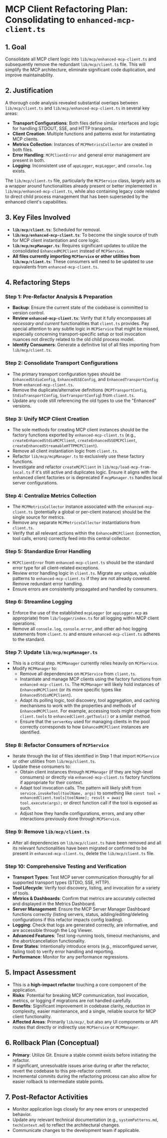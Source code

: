 # MCP Client Refactoring Plan: Consolidating to `enhanced-mcp-client.ts`

## 1. Goal

Consolidate all MCP client logic into `lib/mcp/enhanced-mcp-client.ts` and subsequently remove the redundant `lib/mcp/client.ts` file. This will simplify the MCP architecture, eliminate significant code duplication, and improve maintainability.

## 2. Justification

A thorough code analysis revealed substantial overlaps between `lib/mcp/client.ts` and `lib/mcp/enhanced-mcp-client.ts` in several key areas:

*   **Transport Configurations**: Both files define similar interfaces and logic for handling STDOUT, SSE, and HTTP transports.
*   **Client Creation**: Multiple functions and patterns exist for instantiating MCP clients.
*   **Metrics Collection**: Instances of `MCPMetricsCollector` are created in both files.
*   **Error Handling**: `MCPClientError` and general error management are present in both.
*   **Logging**: Inconsistent use of `appLogger`, `mcpLogger`, and `console.log` exists.

The `lib/mcp/client.ts` file, particularly the `MCPService` class, largely acts as a wrapper around functionalities already present or better implemented in `lib/mcp/enhanced-mcp-client.ts`, while also containing legacy code related to direct child process management that has been superseded by the enhanced client's capabilities.

## 3. Key Files Involved

*   **`lib/mcp/client.ts`**: Scheduled for removal.
*   **`lib/mcp/enhanced-mcp-client.ts`**: To become the single source of truth for MCP client instantiation and core logic.
*   **`lib/mcp/mcpManager.ts`**: Requires significant updates to utilize the consolidated `EnhancedMCPClient` instead of `MCPService`.
*   **All files currently importing `MCPService` or other utilities from `lib/mcp/client.ts`**: These consumers will need to be updated to use equivalents from `enhanced-mcp-client.ts`.

## 4. Refactoring Steps

### Step 1: Pre-Refactor Analysis & Preparation
*   **Backup**: Ensure the current state of the codebase is committed to version control.
*   **Review `enhanced-mcp-client.ts`**: Verify that it fully encompasses all *necessary and current* functionalities that `client.ts` provides. Pay special attention to any subtle logic in `MCPService` that might be missed, especially concerning transport-specific setup or tool invocation nuances not directly related to the old child process model.
*   **Identify Consumers**: Generate a definitive list of all files importing from `lib/mcp/client.ts`.

### Step 2: Consolidate Transport Configurations
*   The primary transport configuration types should be `EnhancedStdioConfig`, `EnhancedSSEConfig`, and `EnhancedTransportConfig` from `enhanced-mcp-client.ts`.
*   Remove the duplicate/alternative definitions (`MCPTransportConfig`, `StdioTransportConfig`, `SseTransportConfig`) from `client.ts`.
*   Update any code still referencing the old types to use the "Enhanced" versions.

### Step 3: Unify MCP Client Creation
*   The sole methods for creating MCP client instances should be the factory functions exported by `enhanced-mcp-client.ts` (e.g., `createEnhancedStdioMCPClient`, `createEnhancedSSEMCPClient`, `createEnhancedStreamableHTTPMCPClient`).
*   Remove all client instantiation logic from `client.ts`.
*   Refactor `lib/mcp/mcpManager.ts` to exclusively use these factory functions.
*   Investigate and refactor `createMCPClient` in `lib/mcp/load-mcp-from-local.ts` if it's still active and duplicates logic. Ensure it aligns with the enhanced client factories or is deprecated if `mcpManager.ts` handles local server configurations.

### Step 4: Centralize Metrics Collection
*   The `MCPMetricsCollector` instance associated with the `enhanced-mcp-client.ts` (potentially a global or per-client instance) should be the single source for metrics.
*   Remove any separate `MCPMetricsCollector` instantiations from `client.ts`.
*   Verify that all relevant actions within the `EnhancedMCPClient` (connection, tool calls, errors) correctly feed into this central collector.

### Step 5: Standardize Error Handling
*   `MCPClientError` from `enhanced-mcp-client.ts` should be the standard error type for all client-related exceptions.
*   Review error handling logic in `client.ts`. Migrate any unique, valuable patterns to `enhanced-mcp-client.ts` if they are not already covered. Remove redundant error handling.
*   Ensure errors are consistently propagated and handled by consumers.

### Step 6: Streamline Logging
*   Enforce the use of the established `mcpLogger` (or `appLogger.mcp` as appropriate) from `lib/logger/index.ts` for all logging within MCP client operations.
*   Remove all `console.log`, `console.error`, and other ad-hoc logging statements from `client.ts` and ensure `enhanced-mcp-client.ts` adheres to the standard.

### Step 7: Update `lib/mcp/mcpManager.ts`
*   This is a critical step. `MCPManager` currently relies heavily on `MCPService`.
*   Modify `MCPManager` to:
    *   Remove all dependencies on `MCPService` from `client.ts`.
    *   Instantiate and manage MCP clients using the factory functions from `enhanced-mcp-client.ts`. The `MCPManager` will likely hold instances of `EnhancedMCPClient` (or its more specific types like `EnhancedStdioMCPClient`).
    *   Adapt its polling logic, tool discovery, tool aggregation, and caching mechanisms to work with the properties and methods of `EnhancedMCPClient`. For example, accessing tools might change from `client.tools` to `enhancedClient.getTools()` or a similar method.
    *   Ensure that the `serverKey` used for managing clients in the pool correctly corresponds to how `EnhancedMCPClient` instances are identified.

### Step 8: Refactor Consumers of `MCPService`
*   Iterate through the list of files identified in Step 1 that import `MCPService` or other utilities from `lib/mcp/client.ts`.
*   Update these consumers to:
    *   Obtain client instances through `MCPManager` (if they are high-level consumers) or directly via `enhanced-mcp-client.ts` factory functions if appropriate for their context.
    *   Adapt tool invocation calls. The pattern will likely shift from `service.invokeTool(toolName, args)` to something like `const tool = enhancedClient.tools[toolName]; result = await tool.execute(args);` or direct function call if the tool is exposed as such.
    *   Adjust how they handle configurations, errors, and any other interactions previously done through `MCPService`.

### Step 9: Remove `lib/mcp/client.ts`
*   After all dependencies on `lib/mcp/client.ts` have been removed and all its relevant functionalities have been migrated or confirmed to be present in `enhanced-mcp-client.ts`, delete the `lib/mcp/client.ts` file.

### Step 10: Comprehensive Testing and Verification
*   **Transport Types**: Test MCP server communication thoroughly for all supported transport types (STDIO, SSE, HTTP).
*   **Tool Lifecycle**: Verify tool discovery, listing, and invocation for a variety of tools.
*   **Metrics & Dashboards**: Confirm that metrics are accurately collected and displayed in the Metrics Dashboard.
*   **Server Management**: Ensure the MCP Server Manager Dashboard functions correctly (listing servers, status, adding/editing/deleting configurations if this refactor impacts config loading).
*   **Logging**: Check that logs are generated correctly, are informative, and are accessible through the Log Viewer.
*   **Advanced Features**: Test long-running tools, timeout mechanisms, and the abort/cancellation functionality.
*   **Error States**: Intentionally introduce errors (e.g., misconfigured server, failing tool) to verify error handling and reporting.
*   **Performance**: Monitor for any performance regressions.

## 5. Impact Assessment

*   This is a **high-impact refactor** touching a core component of the application.
*   **Risks**: Potential for breaking MCP communication, tool invocation, metrics, or logging if migrations are not handled carefully.
*   **Benefits**: Significant improvement in codebase clarity, reduction in complexity, easier maintenance, and a single, reliable source for MCP client functionality.
*   **Affected Areas**: Primarily `lib/mcp/`, but also any UI components or API routes that directly or indirectly use `MCPService` or `MCPManager`.

## 6. Rollback Plan (Conceptual)

*   **Primary**: Utilize Git. Ensure a stable commit exists before initiating the refactor.
*   If significant, unresolvable issues arise during or after the refactor, revert the codebase to this pre-refactor commit.
*   Incremental commits during the refactoring process can also allow for easier rollback to intermediate stable points.

## 7. Post-Refactor Activities
*   Monitor application logs closely for any new errors or unexpected behavior.
*   Update any relevant technical documentation (e.g., `systemPatterns.md`, `techContext.md`) to reflect the architectural changes.
*   Communicate changes to the development team if applicable.
